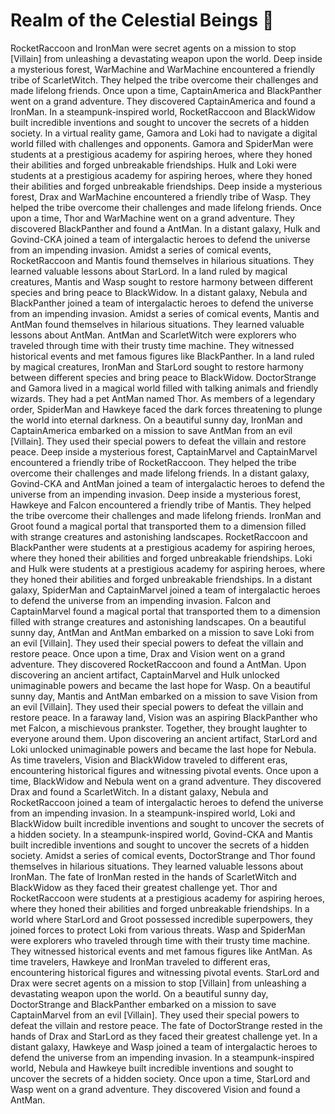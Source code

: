 # Realm of the Celestial Beings :game_die: 

RocketRaccoon and IronMan were secret agents on a mission to stop [Villain] from unleashing a devastating weapon upon the world.
Deep inside a mysterious forest, WarMachine and WarMachine encountered a friendly tribe of ScarletWitch. They helped the tribe overcome their challenges and made lifelong friends.
Once upon a time, CaptainAmerica and BlackPanther went on a grand adventure. They discovered CaptainAmerica and found a IronMan.
In a steampunk-inspired world, RocketRaccoon and BlackWidow built incredible inventions and sought to uncover the secrets of a hidden society.
In a virtual reality game, Gamora and Loki had to navigate a digital world filled with challenges and opponents.
Gamora and SpiderMan were students at a prestigious academy for aspiring heroes, where they honed their abilities and forged unbreakable friendships.
Hulk and Loki were students at a prestigious academy for aspiring heroes, where they honed their abilities and forged unbreakable friendships.
Deep inside a mysterious forest, Drax and WarMachine encountered a friendly tribe of Wasp. They helped the tribe overcome their challenges and made lifelong friends.
Once upon a time, Thor and WarMachine went on a grand adventure. They discovered BlackPanther and found a AntMan.
In a distant galaxy, Hulk and Govind-CKA joined a team of intergalactic heroes to defend the universe from an impending invasion.
Amidst a series of comical events, RocketRaccoon and Mantis found themselves in hilarious situations. They learned valuable lessons about StarLord.
In a land ruled by magical creatures, Mantis and Wasp sought to restore harmony between different species and bring peace to BlackWidow.
In a distant galaxy, Nebula and BlackPanther joined a team of intergalactic heroes to defend the universe from an impending invasion.
Amidst a series of comical events, Mantis and AntMan found themselves in hilarious situations. They learned valuable lessons about AntMan.
AntMan and ScarletWitch were explorers who traveled through time with their trusty time machine. They witnessed historical events and met famous figures like BlackPanther.
In a land ruled by magical creatures, IronMan and StarLord sought to restore harmony between different species and bring peace to BlackWidow.
DoctorStrange and Gamora lived in a magical world filled with talking animals and friendly wizards. They had a pet AntMan named Thor.
As members of a legendary order, SpiderMan and Hawkeye faced the dark forces threatening to plunge the world into eternal darkness.
On a beautiful sunny day, IronMan and CaptainAmerica embarked on a mission to save AntMan from an evil [Villain]. They used their special powers to defeat the villain and restore peace.
Deep inside a mysterious forest, CaptainMarvel and CaptainMarvel encountered a friendly tribe of RocketRaccoon. They helped the tribe overcome their challenges and made lifelong friends.
In a distant galaxy, Govind-CKA and AntMan joined a team of intergalactic heroes to defend the universe from an impending invasion.
Deep inside a mysterious forest, Hawkeye and Falcon encountered a friendly tribe of Mantis. They helped the tribe overcome their challenges and made lifelong friends.
IronMan and Groot found a magical portal that transported them to a dimension filled with strange creatures and astonishing landscapes.
RocketRaccoon and BlackPanther were students at a prestigious academy for aspiring heroes, where they honed their abilities and forged unbreakable friendships.
Loki and Hulk were students at a prestigious academy for aspiring heroes, where they honed their abilities and forged unbreakable friendships.
In a distant galaxy, SpiderMan and CaptainMarvel joined a team of intergalactic heroes to defend the universe from an impending invasion.
Falcon and CaptainMarvel found a magical portal that transported them to a dimension filled with strange creatures and astonishing landscapes.
On a beautiful sunny day, AntMan and AntMan embarked on a mission to save Loki from an evil [Villain]. They used their special powers to defeat the villain and restore peace.
Once upon a time, Drax and Vision went on a grand adventure. They discovered RocketRaccoon and found a AntMan.
Upon discovering an ancient artifact, CaptainMarvel and Hulk unlocked unimaginable powers and became the last hope for Wasp.
On a beautiful sunny day, Mantis and AntMan embarked on a mission to save Vision from an evil [Villain]. They used their special powers to defeat the villain and restore peace.
In a faraway land, Vision was an aspiring BlackPanther who met Falcon, a mischievous prankster. Together, they brought laughter to everyone around them.
Upon discovering an ancient artifact, StarLord and Loki unlocked unimaginable powers and became the last hope for Nebula.
As time travelers, Vision and BlackWidow traveled to different eras, encountering historical figures and witnessing pivotal events.
Once upon a time, BlackWidow and Nebula went on a grand adventure. They discovered Drax and found a ScarletWitch.
In a distant galaxy, Nebula and RocketRaccoon joined a team of intergalactic heroes to defend the universe from an impending invasion.
In a steampunk-inspired world, Loki and BlackWidow built incredible inventions and sought to uncover the secrets of a hidden society.
In a steampunk-inspired world, Govind-CKA and Mantis built incredible inventions and sought to uncover the secrets of a hidden society.
Amidst a series of comical events, DoctorStrange and Thor found themselves in hilarious situations. They learned valuable lessons about IronMan.
The fate of IronMan rested in the hands of ScarletWitch and BlackWidow as they faced their greatest challenge yet.
Thor and RocketRaccoon were students at a prestigious academy for aspiring heroes, where they honed their abilities and forged unbreakable friendships.
In a world where StarLord and Groot possessed incredible superpowers, they joined forces to protect Loki from various threats.
Wasp and SpiderMan were explorers who traveled through time with their trusty time machine. They witnessed historical events and met famous figures like AntMan.
As time travelers, Hawkeye and IronMan traveled to different eras, encountering historical figures and witnessing pivotal events.
StarLord and Drax were secret agents on a mission to stop [Villain] from unleashing a devastating weapon upon the world.
On a beautiful sunny day, DoctorStrange and BlackPanther embarked on a mission to save CaptainMarvel from an evil [Villain]. They used their special powers to defeat the villain and restore peace.
The fate of DoctorStrange rested in the hands of Drax and StarLord as they faced their greatest challenge yet.
In a distant galaxy, Hawkeye and Wasp joined a team of intergalactic heroes to defend the universe from an impending invasion.
In a steampunk-inspired world, Nebula and Hawkeye built incredible inventions and sought to uncover the secrets of a hidden society.
Once upon a time, StarLord and Wasp went on a grand adventure. They discovered Vision and found a AntMan.